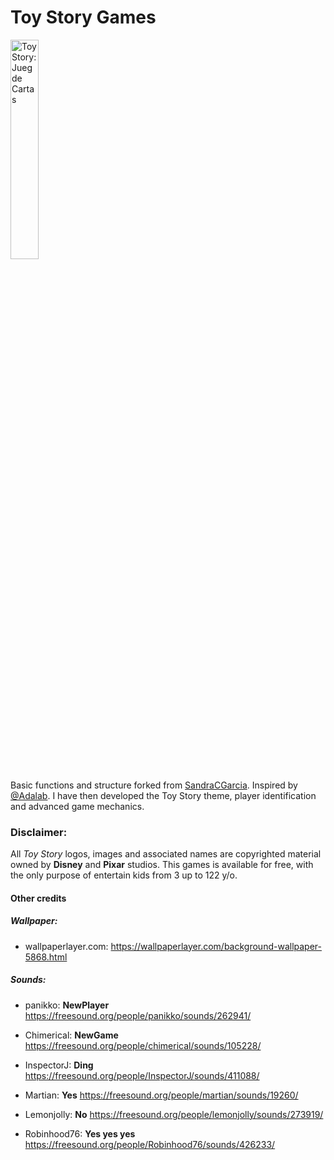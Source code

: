 # Toy Story Games
<img src="https://raw.githubusercontent.com/annabranco/toy-story-games/master/images/cards/cardback.png" alt="Toy Story: Jueg de Cartas" width="30%">

Basic functions and structure forked from [SandraCGarcia](https://github.com/SandraCGarcia/juego-de-cartas-adalab).
Inspired by [@Adalab](https://github.com/Adalab).
I have then developed the Toy Story theme, player identification and advanced game mechanics.

### Disclaimer:
All *Toy Story* logos, images and associated names are copyrighted material owned by **Disney** and **Pixar** studios.
This games is available for free, with the only purpose of entertain kids from 3 up to 122 y/o.

#### Other credits

##### Wallpaper:

* wallpaperlayer.com:
https://wallpaperlayer.com/background-wallpaper-5868.html


##### Sounds:

* panikko:
**NewPlayer**
https://freesound.org/people/panikko/sounds/262941/

* Chimerical:
**NewGame**
https://freesound.org/people/chimerical/sounds/105228/

* InspectorJ:
**Ding**
https://freesound.org/people/InspectorJ/sounds/411088/

* Martian:
**Yes**
https://freesound.org/people/martian/sounds/19260/

* Lemonjolly:
**No**
https://freesound.org/people/lemonjolly/sounds/273919/

* Robinhood76:
**Yes yes yes** 
https://freesound.org/people/Robinhood76/sounds/426233/
